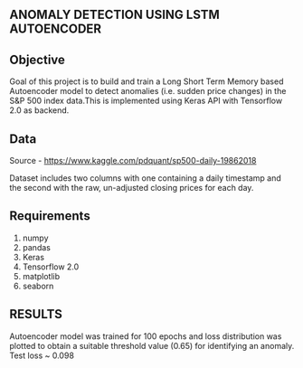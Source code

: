 ANOMALY DETECTION USING LSTM AUTOENCODER
-----------------------

Objective
----------------------

Goal of this project is to build and train a Long Short Term Memory based Autoencoder model to detect anomalies (i.e. sudden price changes) in the S&P 500 index data.This is implemented using Keras API with Tensorflow 2.0 as backend.

Data
----------------------
Source - https://www.kaggle.com/pdquant/sp500-daily-19862018 

Dataset includes two columns with one containing a daily timestamp and the second with the raw, un-adjusted closing prices for each day.

Requirements
----------------------
1) numpy
2) pandas 
3) Keras
4) Tensorflow 2.0
5) matplotlib
6) seaborn

RESULTS
----------------------
Autoencoder model was trained for 100 epochs and loss distribution was plotted to obtain a suitable threshold value (0.65) for identifying an anomaly. Test loss ~ 0.098

